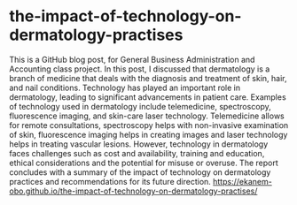 # the-impact-of-technology-on-dermatology-practises
This is a GitHub blog post, for General Business Administration and Accounting class project. In this post, I discussed that
dermatology is a branch of medicine that deals with the diagnosis and treatment of skin, hair, and nail conditions. 
Technology has played an important role in dermatology, leading to significant advancements in patient care. 
Examples of technology used in dermatology include telemedicine, spectroscopy, fluorescence imaging, and skin-care laser technology. 
Telemedicine allows for remote consultations, spectroscopy helps with non-invasive examination of skin, fluorescence imaging helps in creating images and laser technology helps in treating vascular lesions. 
However, technology in dermatology faces challenges such as cost and availability, training and education, ethical considerations and the potential for misuse or overuse. 
The report concludes with a summary of the impact of technology on dermatology practices and recommendations for its future direction.
https://ekanem-obo.github.io/the-impact-of-technology-on-dermatology-practises/
